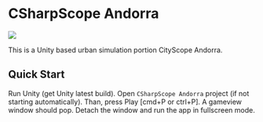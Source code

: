 CSharpScope Andorra 
===================

![](https://github.com/RELNO/CSharpScope_Andorra/blob/master/giphy.gif)


This is a Unity based urban simulation portion CityScope Andorra. 


Quick Start
-------------

Run Unity (get Unity latest build). Open `CSharpScope Andorra` project (if not starting automatically). Than, press Play [cmd+P or ctrl+P]. 
A gameview window should pop. Detach the window and run the app in fullscreen mode. 
